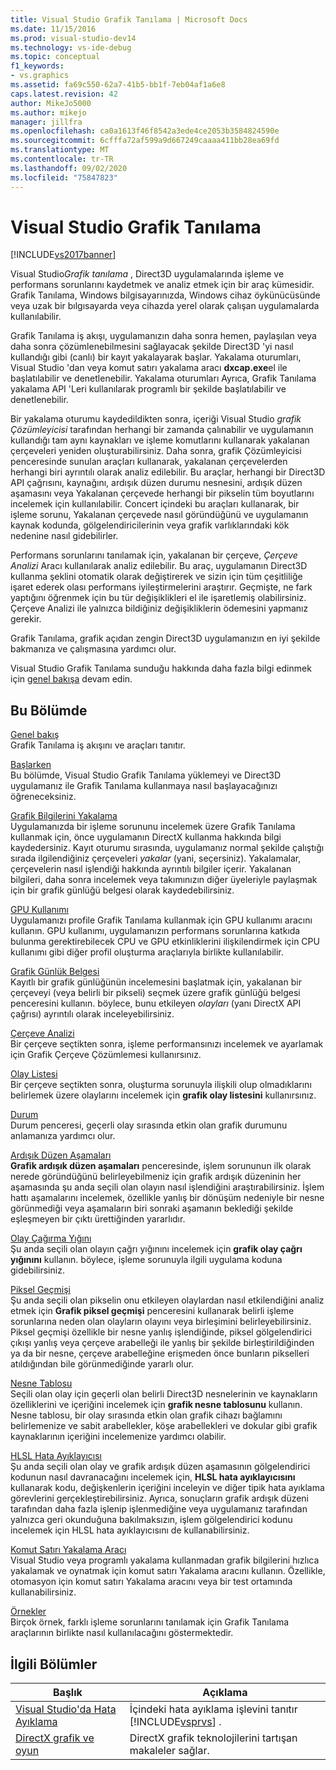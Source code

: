 ```yaml
---
title: Visual Studio Grafik Tanılama | Microsoft Docs
ms.date: 11/15/2016
ms.prod: visual-studio-dev14
ms.technology: vs-ide-debug
ms.topic: conceptual
f1_keywords:
- vs.graphics
ms.assetid: fa69c550-62a7-41b5-bb1f-7eb04af1a6e8
caps.latest.revision: 42
author: MikeJo5000
ms.author: mikejo
manager: jillfra
ms.openlocfilehash: ca0a1613f46f8542a3ede4ce2053b3584824590e
ms.sourcegitcommit: 6cfffa72af599a9d667249caaaa411bb28ea69fd
ms.translationtype: MT
ms.contentlocale: tr-TR
ms.lasthandoff: 09/02/2020
ms.locfileid: "75847823"
---
```

# <a name="visual-studio-graphics-diagnostics"></a>Visual Studio Grafik Tanılama
[!INCLUDE[vs2017banner](../includes/vs2017banner.md)]

Visual Studio*Grafik tanılama* , Direct3D uygulamalarında işleme ve performans sorunlarını kaydetmek ve analiz etmek için bir araç kümesidir. Grafik Tanılama, Windows bilgisayarınızda, Windows cihaz öykünücüsünde veya uzak bir bılgısayarda veya cihazda yerel olarak çalışan uygulamalarda kullanılabilir.  
  
 Grafik Tanılama iş akışı, uygulamanızın daha sonra hemen, paylaşılan veya daha sonra çözümlenebilmesini sağlayacak şekilde Direct3D 'yi nasıl kullandığı gibi (canlı) bir kayıt yakalayarak başlar. Yakalama oturumları, Visual Studio 'dan veya komut satırı yakalama aracı **dxcap.exe**el ile başlatılabilir ve denetlenebilir. Yakalama oturumları Ayrıca, Grafik Tanılama yakalama API 'Leri kullanılarak programlı bir şekilde başlatılabilir ve denetlenebilir.  
  
 Bir yakalama oturumu kaydedildikten sonra, içeriği Visual Studio *grafik Çözümleyicisi* tarafından herhangi bir zamanda çalınabilir ve uygulamanın kullandığı tam aynı kaynakları ve işleme komutlarını kullanarak yakalanan çerçeveleri yeniden oluşturabilirsiniz. Daha sonra, grafik Çözümleyicisi penceresinde sunulan araçları kullanarak, yakalanan çerçevelerden herhangi biri ayrıntılı olarak analiz edilebilir. Bu araçlar, herhangi bir Direct3D API çağrısını, kaynağını, ardışık düzen durumu nesnesini, ardışık düzen aşamasını veya Yakalanan çerçevede herhangi bir pikselin tüm boyutlarını incelemek için kullanılabilir. Concert içindeki bu araçları kullanarak, bir işleme sorunu, Yakalanan çerçevede nasıl göründüğünü ve uygulamanın kaynak kodunda, gölgelendiricilerinin veya grafik varlıklarındaki kök nedenine nasıl gidebilirler.  
  
 Performans sorunlarını tanılamak için, yakalanan bir çerçeve, *Çerçeve Analizi* Aracı kullanılarak analiz edilebilir. Bu araç, uygulamanın Direct3D kullanma şeklini otomatik olarak değiştirerek ve sizin için tüm çeşitliliğe işaret ederek olası performans iyileştirmelerini araştırır. Geçmişte, ne fark yaptığını öğrenmek için bu tür değişiklikleri el ile işaretlemiş olabilirsiniz. Çerçeve Analizi ile yalnızca bildiğiniz değişikliklerin ödemesini yapmanız gerekir.  
  
 Grafik Tanılama, grafik açıdan zengin Direct3D uygulamanızın en iyi şekilde bakmanıza ve çalışmasına yardımcı olur.  
  
 Visual Studio Grafik Tanılama sunduğu hakkında daha fazla bilgi edinmek için [genel bakışa](../debugger/overview-of-visual-studio-graphics-diagnostics.md) devam edin.  
  
## <a name="in-this-section"></a>Bu Bölümde  
 [Genel bakış](../debugger/overview-of-visual-studio-graphics-diagnostics.md)  
 Grafik Tanılama iş akışını ve araçları tanıtır.  
  
 [Başlarken](../debugger/getting-started-with-visual-studio-graphics-diagnostics.md)  
 Bu bölümde, Visual Studio Grafik Tanılama yüklemeyi ve Direct3D uygulamanız ile Grafik Tanılama kullanmaya nasıl başlayacağınızı öğreneceksiniz.  
  
 [Grafik Bilgilerini Yakalama](../debugger/capturing-graphics-information.md)  
 Uygulamanızda bir işleme sorununu incelemek üzere Grafik Tanılama kullanmak için, önce uygulamanın DirectX kullanma hakkında bilgi kaydedersiniz. Kayıt oturumu sırasında, uygulamanız normal şekilde çalıştığı sırada ilgilendiğiniz çerçeveleri *yakalar* (yani, seçersiniz). Yakalamalar, çerçevelerin nasıl işlendiği hakkında ayrıntılı bilgiler içerir. Yakalanan bilgileri, daha sonra incelemek veya takımınızın diğer üyeleriyle paylaşmak için bir grafik günlüğü belgesi olarak kaydedebilirsiniz.  
  
 [GPU Kullanımı](../debugger/gpu-usage.md)  
 Uygulamanızı profile Grafik Tanılama kullanmak için GPU kullanımı aracını kullanın. GPU kullanımı, uygulamanızın performans sorunlarına katkıda bulunma gerektirebilecek CPU ve GPU etkinliklerini ilişkilendirmek için CPU kullanımı gibi diğer profil oluşturma araçlarıyla birlikte kullanılabilir.  
  
 [Grafik Günlük Belgesi](../debugger/graphics-log-document.md)  
 Kayıtlı bir grafik günlüğünün incelemesini başlatmak için, yakalanan bir çerçeveyi (veya belirli bir pikseli) seçmek üzere grafik günlüğü belgesi penceresini kullanın. böylece, bunu etkileyen *olayları* (yanı DirectX API çağrısı) ayrıntılı olarak inceleyebilirsiniz.  
  
 [Çerçeve Analizi](../debugger/graphics-frame-analysis.md)  
 Bir çerçeve seçtikten sonra, işleme performansınızı incelemek ve ayarlamak için Grafik Çerçeve Çözümlemesi kullanırsınız.  
  
 [Olay Listesi](../debugger/graphics-event-list.md)  
 Bir çerçeve seçtikten sonra, oluşturma sorunuyla ilişkili olup olmadıklarını belirlemek üzere olaylarını incelemek için **grafik olay listesini** kullanırsınız.  
  
 [Durum](../debugger/graphics-state.md)  
 Durum penceresi, geçerli olay sırasında etkin olan grafik durumunu anlamanıza yardımcı olur.  
  
 [Ardışık Düzen Aşamaları](../debugger/graphics-pipeline-stages.md)  
 **Grafik ardışık düzen aşamaları** penceresinde, işlem sorununun ilk olarak nerede göründüğünü belirleyebilmeniz için grafik ardışık düzeninin her aşamasında şu anda seçili olan olayın nasıl işlendiğini araştırabilirsiniz. İşlem hattı aşamalarını incelemek, özellikle yanlış bir dönüşüm nedeniyle bir nesne görünmediği veya aşamaların biri sonraki aşamanın beklediği şekilde eşleşmeyen bir çıktı ürettiğinden yararlıdır.  
  
 [Olay Çağırma Yığını](../debugger/graphics-event-call-stack.md)  
 Şu anda seçili olan olayın çağrı yığınını incelemek için **grafik olay çağrı yığınını** kullanın. böylece, işleme sorunuyla ilgili uygulama koduna gidebilirsiniz.  
  
 [Piksel Geçmişi](../debugger/graphics-pixel-history.md)  
 Şu anda seçili olan pikselin onu etkileyen olaylardan nasıl etkilendiğini analiz etmek için **Grafik piksel geçmişi** penceresini kullanarak belirli işleme sorunlarına neden olan olayların olayını veya birleşimini belirleyebilirsiniz. Piksel geçmişi özellikle bir nesne yanlış işlendiğinde, piksel gölgelendirici çıkışı yanlış veya çerçeve arabelleği ile yanlış bir şekilde birleştirildiğinden ya da bir nesne, çerçeve arabelleğine erişmeden önce bunların pikselleri atıldığından bile görünmediğinde yararlı olur.  
  
 [Nesne Tablosu](../debugger/graphics-object-table.md)  
 Seçili olan olay için geçerli olan belirli Direct3D nesnelerinin ve kaynakların özelliklerini ve içeriğini incelemek için **grafik nesne tablosunu** kullanın. Nesne tablosu, bir olay sırasında etkin olan grafik cihazı bağlamını belirlemenize ve sabit arabellekler, köşe arabellekleri ve dokular gibi grafik kaynaklarının içeriğini incelemenize yardımcı olabilir.  
  
 [HLSL Hata Ayıklayıcısı](../debugger/hlsl-shader-debugger.md)  
 Şu anda seçili olan olay ve grafik ardışık düzen aşamasının gölgelendirici kodunun nasıl davranacağını incelemek için, **HLSL hata ayıklayıcısını** kullanarak kodu, değişkenlerin içeriğini inceleyin ve diğer tipik hata ayıklama görevlerini gerçekleştirebilirsiniz. Ayrıca, sonuçların grafik ardışık düzeni tarafından daha fazla işlenip işlenmediğine veya uygulamanız tarafından yalnızca geri okunduğuna bakılmaksızın, işlem gölgelendirici kodunu incelemek için HLSL hata ayıklayıcısını de kullanabilirsiniz.  
  
 [Komut Satırı Yakalama Aracı](../debugger/command-line-capture-tool.md)  
 Visual Studio veya programlı yakalama kullanmadan grafik bilgilerini hızlıca yakalamak ve oynatmak için komut satırı Yakalama aracını kullanın. Özellikle, otomasyon için komut satırı Yakalama aracını veya bir test ortamında kullanabilirsiniz.  
  
 [Örnekler](../debugger/graphics-diagnostics-examples.md)  
 Birçok örnek, farklı işleme sorunlarını tanılamak için Grafik Tanılama araçlarının birlikte nasıl kullanılacağını göstermektedir.  
  
## <a name="related-sections"></a>İlgili Bölümler  
  
|Başlık|Açıklama|  
|-----------|-----------------|  
|[Visual Studio'da Hata Ayıklama](../debugger/debugging-in-visual-studio.md)|İçindeki hata ayıklama işlevini tanıtır [!INCLUDE[vsprvs](../includes/vsprvs-md.md)] .|  
|[DirectX grafik ve oyun](https://msdn.microsoft.com/library/ee663274(v=vs.85).aspx)|DirectX grafik teknolojilerini tartışan makaleler sağlar.|
